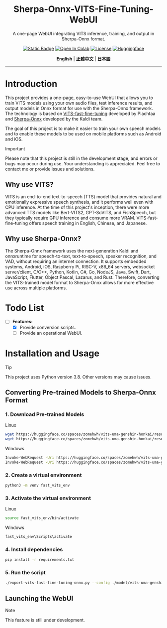 <div align="center">
<h1>Sherpa-Onnx-VITS-Fine-Tuning-WebUI</h1>

A one-page WebUI integrating VITS inference, training, and output in Sherpa-Onnx format.

[![Static Badge](https://img.shields.io/badge/made_with-%F0%9F%92%96-red?style=for-the-badge&labelColor=orange)](https://github.com/anoneko777/sherpa-onnx-vits-fine-tuning-webui)
[![Open In Colab](https://img.shields.io/badge/Colab-F9AB00?style=for-the-badge&logo=googlecolab&color=525252)](https://github.com/anoneko777/sherpa-onnx-vits-fine-tuning-webui)
[![License](https://img.shields.io/badge/LICENSE-MIT-green.svg?style=for-the-badge)](https://github.com/anoneko777/sherpa-onnx-vits-fine-tuning-webui/blob/main/LICENSE)
[![Huggingface](https://img.shields.io/badge/🤗%20-online%20demo-yellow.svg?style=for-the-badge)](https://github.com/anoneko777/sherpa-onnx-vits-fine-tuning-webui)

**English** | [**正體中文**](./docs/README-zh.md) | [**日本語**](./docs/README-ja.md)

</div>

---

# Introduction
This project provides a one-page, easy-to-use WebUI that allows you to train VITS models using your own audio files, test inference results, and output models in Onnx format for use with the Sherpa-Onnx framework. The technology is based on [VITS-fast-fine-tuning](https://github.com/Plachtaa/VITS-fast-fine-tuning) developed by Plachtaa and [Sherpa-Onnx](https://github.com/k2-fsa/sherpa-onnx) developed by the Kaldi team.

The goal of this project is to make it easier to train your own speech models and to enable these models to be used on mobile platforms such as Android and iOS.

> [!IMPORTANT]  
> Please note that this project is still in the development stage, and errors or bugs may occur during use. Your understanding is appreciated. Feel free to contact me or provide issues and solutions.

## Why use VITS?
VITS is an end-to-end text-to-speech (TTS) model that provides natural and emotionally expressive speech synthesis, and it performs well even with CPU inference. At the time of this project's inception, there were more advanced TTS models like Bert-VITS2, GPT-SoVITS, and FishSpeech, but they typically require GPU inference and consume more VRAM. VITS-fast-fine-tuning offers speech training in English, Chinese, and Japanese.

## Why use Sherpa-Onnx?
The Sherpa-Onnx framework uses the next-generation Kaldi and onnxruntime for speech-to-text, text-to-speech, speaker recognition, and VAD, without requiring an internet connection. It supports embedded systems, Android, iOS, Raspberry Pi, RISC-V, x86_64 servers, websocket server/client, C/C++, Python, Kotlin, C#, Go, NodeJS, Java, Swift, Dart, JavaScript, Flutter, Object Pascal, Lazarus, and Rust. Therefore, converting the VITS-trained model format to Sherpa-Onnx allows for more effective use across multiple platforms.

# Todo List

- [ ] **Features:**
  - [x] Provide conversion scripts.
  - [ ] Provide an operational WebUI.

# Installation and Usage
> [!TIP]  
> This project uses Python version 3.8. Other versions may cause issues.

## Converting Pre-trained Models to Sherpa-Onnx Format
### 1. Download Pre-trained Models
Linux
```bash
wget https://huggingface.co/spaces/zomehwh/vits-uma-genshin-honkai/resolve/main/model/G_953000.pth -P model/vits-uma-genshin-honkai
wget https://huggingface.co/spaces/zomehwh/vits-uma-genshin-honkai/resolve/main/model/config.json -P model/vits-uma-genshin-honkai
```
Windows
```bash
Invoke-WebRequest -Uri https://huggingface.co/spaces/zomehwh/vits-uma-genshin-honkai/resolve/main/model/G_953000.pth -OutFile model/vits-uma-genshin-honkai/G_953000.pth
Invoke-WebRequest -Uri https://huggingface.co/spaces/zomehwh/vits-uma-genshin-honkai/resolve/main/model/config.json -OutFile model/vits-uma-genshin-honkai/config.json
```

### 2. Create a virtual environment
```bash
python3 -m venv fast_vits_env
```

### 3. Activate the virtual environment
Linux
```bash
source fast_vits_env/bin/activate
```
Windows
```bash
fast_vits_env\Scripts\activate
```

### 4. Install dependencies
```bash
pip install -r requirements.txt
```

### 5. Run the script

```bash
./export-vits-fast-fine-tuning-onnx.py --config ./model/vits-uma-genshin-honkai/config.json --checkpoint ./model/vits-uma-genshin-honkai/G_953000.pth
```

## Launching the WebUI
> [!NOTE]  
> This feature is still under development.

